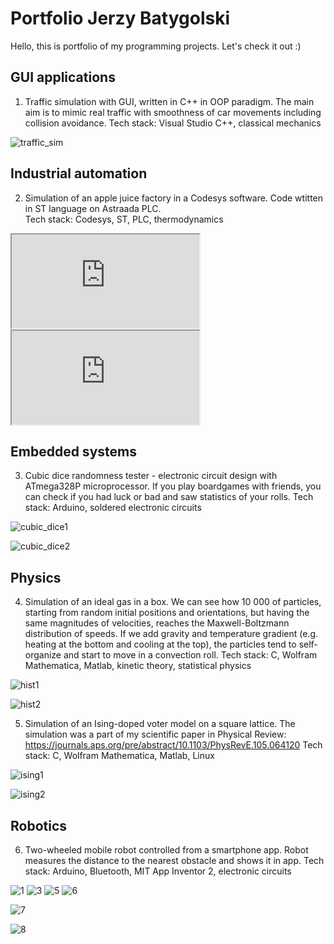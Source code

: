 # Portfolio Jerzy Batygolski

Hello, this is portfolio of my programming projects. Let's check it out :)

## GUI applications

1. Traffic simulation with GUI, written in C++ in OOP paradigm. The main aim is to mimic real traffic with smoothness of car movements including collision avoidance.
Tech stack: Visual Studio C++, classical mechanics

![traffic_sim](https://user-images.githubusercontent.com/58355098/210137217-f03fa930-775c-4f66-b6fe-66e057b7ff27.gif)

## Industrial automation

2. Simulation of an apple juice factory in a Codesys software. Code wtitten in ST language on Astraada PLC.  
Tech stack: Codesys, ST, PLC, thermodynamics

<iframe src="https://drive.google.com/file/d/1JZsQh7TqLLvlzfODqZeAZer3aLXTMdE0/view?usp=share_link" ></iframe>
  
  <!--aloow full screen add tag -->
  
<iframe allowfullscreen="allowfullscreen" src="https://drive.google.com/file/d/1JZsQh7TqLLvlzfODqZeAZer3aLXTMdE0/view?usp=share_link" ></iframe>


## Embedded systems

3. Cubic dice randomness tester - electronic circuit design with ATmega328P microprocessor. If you play boardgames with friends, you can check if you had luck or bad and saw statistics of your rolls.
Tech stack: Arduino, soldered electronic circuits

![cubic_dice1](https://user-images.githubusercontent.com/58355098/210137938-6819b901-d594-4b55-8fc3-05fa3c974b3f.png)

![cubic_dice2](https://user-images.githubusercontent.com/58355098/210137942-9cfeb8b8-0c82-4242-b386-8145a5080bb0.png)
## Physics

4. Simulation of an ideal gas in a box. We can see how 10 000 of particles, starting from random initial positions and orientations, but having the same magnitudes of velocities, reaches the Maxwell-Boltzmann distribution of speeds. If we add gravity and temperature gradient (e.g. heating at the bottom and cooling at the top), the particles tend to self-organize and start to move in a convection roll.
Tech stack: C, Wolfram Mathematica, Matlab, kinetic theory, statistical physics

![hist1](https://user-images.githubusercontent.com/58355098/210148843-c3e74f54-6801-480a-a5f7-dcc5eac46050.png)

![hist2](https://user-images.githubusercontent.com/58355098/210149036-abc5c0e1-634b-453b-ad13-38fe8f17923e.png)

5. Simulation of an Ising-doped voter model on a square lattice. The simulation was a part of my scientific paper in Physical Review:
https://journals.aps.org/pre/abstract/10.1103/PhysRevE.105.064120
Tech stack: C, Wolfram Mathematica, Matlab, Linux

![ising1](https://user-images.githubusercontent.com/58355098/210149491-746348dd-37ef-43c5-bd37-b521cf5cc0ef.PNG)

![ising2](https://user-images.githubusercontent.com/58355098/210149492-89d5f808-0837-49f6-a120-aec681fef00b.PNG)

## Robotics

6. Two-wheeled mobile robot controlled from a smartphone app. Robot measures the distance to the nearest obstacle and shows it in app.
Tech stack: Arduino, Bluetooth, MIT App Inventor 2, electronic circuits

![1](https://user-images.githubusercontent.com/58355098/210149827-46e7e568-acd1-494a-8d66-33e246cff5c3.png)
![3](https://user-images.githubusercontent.com/58355098/210149715-88effbaa-9d87-4f0a-8542-269689ba47b0.png)
![5](https://user-images.githubusercontent.com/58355098/210149781-78cc743e-0d0c-4ad4-bfcc-421800192c89.PNG)
![6](https://user-images.githubusercontent.com/58355098/210149719-e6154aac-11a9-4fad-baf4-593295581e9f.PNG)

![7](https://user-images.githubusercontent.com/58355098/210149720-5b6fd69a-5215-47cb-b99b-da5ead88aa67.PNG)

![8](https://user-images.githubusercontent.com/58355098/210149722-eb5bc72e-e3db-44e9-8b9f-83f47018e7cc.PNG)
